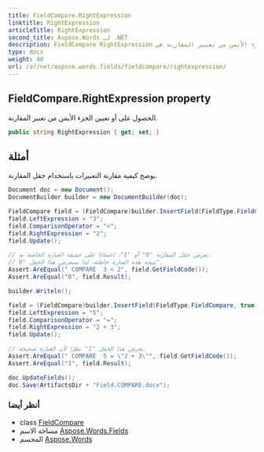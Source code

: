 ```yaml
---
title: FieldCompare.RightExpression
linktitle: RightExpression
articleTitle: RightExpression
second_title: Aspose.Words لـ .NET
description: FieldCompare RightExpression ملكية. الحصول على أو تعيين الجزء الأيمن من تعبير المقارنة في C#.
type: docs
weight: 40
url: /ar/net/aspose.words.fields/fieldcompare/rightexpression/
---
```

## FieldCompare.RightExpression property

الحصول على أو تعيين الجزء الأيمن من تعبير المقارنة.

```csharp
public string RightExpression { get; set; }
```

## أمثلة

يوضح كيفية مقارنة التعبيرات باستخدام حقل المقارنة.

```csharp
Document doc = new Document();
DocumentBuilder builder = new DocumentBuilder(doc);

FieldCompare field = (FieldCompare)builder.InsertField(FieldType.FieldCompare, true);
field.LeftExpression = "3";
field.ComparisonOperator = "<";
field.RightExpression = "2";
field.Update();

// يعرض حقل المقارنة "0" أو "1"، اعتمادًا على حقيقة العبارة الخاصة به.
// نتيجة هذه العبارة خاطئة، لذا سيعرض هذا الحقل "0".
Assert.AreEqual(" COMPARE  3 < 2", field.GetFieldCode());
Assert.AreEqual("0", field.Result);

builder.Writeln();

field = (FieldCompare)builder.InsertField(FieldType.FieldCompare, true);
field.LeftExpression = "5";
field.ComparisonOperator = "=";
field.RightExpression = "2 + 3";
field.Update();

// يعرض هذا الحقل "1" نظرًا لأن العبارة صحيحة.
Assert.AreEqual(" COMPARE  5 = \"2 + 3\"", field.GetFieldCode());
Assert.AreEqual("1", field.Result);

doc.UpdateFields();
doc.Save(ArtifactsDir + "Field.COMPARE.docx");
```

### أنظر أيضا

* class [FieldCompare](../)
* مساحة الاسم [Aspose.Words.Fields](../../../aspose.words.fields/)
* المجسم [Aspose.Words](../../../)
